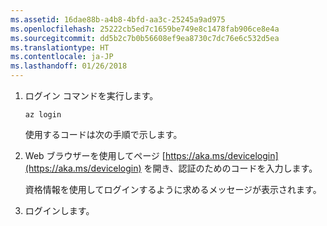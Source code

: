 ```yaml
---
ms.assetid: 16dae88b-a4b8-4bfd-aa3c-25245a9ad975
ms.openlocfilehash: 25222cb5ed7c1659be749e8c1478fab906ce8e4a
ms.sourcegitcommit: dd5b2c7b0b56608ef9ea8730c7dc76e6c532d5ea
ms.translationtype: HT
ms.contentlocale: ja-JP
ms.lasthandoff: 01/26/2018
---
```

1. ログイン コマンドを実行します。

    ```azurecli-interactive
    az login
    ```

   使用するコードは次の手順で示します。

1. Web ブラウザーを使用してページ [https://aka.ms/devicelogin](https://aka.ms/devicelogin) を開き、認証のためのコードを入力します。

    資格情報を使用してログインするように求めるメッセージが表示されます。

1. ログインします。

